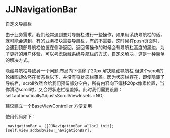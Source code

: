# JJNavigationBar
自定义导航栏

由于业务需求，我们经常遇到要对导航栏进行一些操作，如果用系统导航栏的话，就可能会遇到，有的业务模块需要导航栏，有的不需要，这时候在push页面时，会遇到顶部导航栏位置在侧滑返回，返回等操作的时候会有导航栏高度的黑边，为了更好的用户体验，可以考虑隐藏系统导航栏的方式，自定义解决，这是一种简单的解决方式。

隐藏导航栏导致另一个问题,布局向下偏移了20px
解决隐藏导航栏
但这个scroll的轮播图却依然在状态栏以下，并没有将状态栏覆盖。因为状态栏存在，即使隐藏了导航栏，scroll依然会给我们预留部分空白，所有内容向下偏移20px像素位置，当你滑动scroll时，又会将状态栏覆盖掉。此时我们需要设置：
self.automaticallyAdjustsScrollViewInsets =NO;

建议建立一个BaseViewController 方便复用

使用代码如下：
```
_navigationBar = [[JJNavigationBar alloc] init];
[self.view addSubview:_navigationBar];
```
